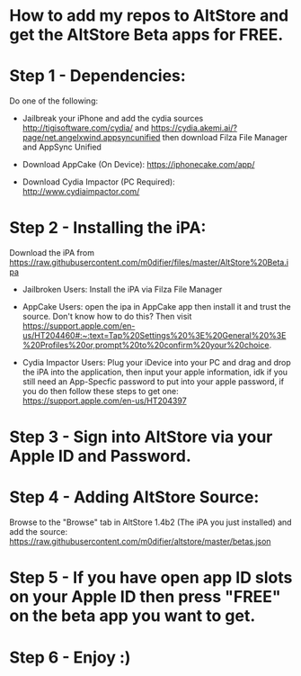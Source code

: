# How to add my repos to AltStore and get the AltStore Beta apps for FREE.

# Step 1 - Dependencies:

Do one of the following:

 - Jailbreak your iPhone and add the cydia sources http://tigisoftware.com/cydia/ and https://cydia.akemi.ai/?page/net.angelxwind.appsyncunified then download Filza File Manager and AppSync Unified

 - Download AppCake (On Device): https://iphonecake.com/app/

 - Download Cydia Impactor (PC Required): http://www.cydiaimpactor.com/

# Step 2 - Installing the iPA:

Download the iPA from https://raw.githubusercontent.com/m0difier/files/master/AltStore%20Beta.ipa

 - Jailbroken Users: Install the iPA via Filza File Manager
 
 - AppCake Users: open the ipa in AppCake app then install it and trust the source. Don't know how to do this? Then visit https://support.apple.com/en-us/HT204460#:~:text=Tap%20Settings%20%3E%20General%20%3E%20Profiles%20or,prompt%20to%20confirm%20your%20choice.
 
 - Cydia Impactor Users: Plug your iDevice into your PC and drag and drop the iPA into the application, then input your apple information, idk if you still need an App-Specfic password to put into your apple password, if you do then follow these steps to get one: https://support.apple.com/en-us/HT204397
 
 # Step 3 - Sign into AltStore via your Apple ID and Password.
 
 # Step 4 - Adding AltStore Source:
 
 Browse to the "Browse" tab in AltStore 1.4b2 (The iPA you just installed) and add the source: https://raw.githubusercontent.com/m0difier/altstore/master/betas.json
 
 # Step 5 - If you have open app ID slots on your Apple ID then press "FREE" on the beta app you want to get.

# Step 6 - Enjoy :)
